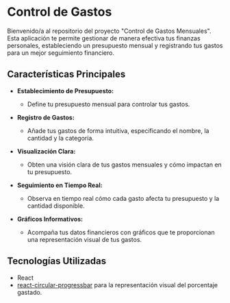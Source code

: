 # Control de Gastos

Bienvenido/a al repositorio del proyecto "Control de Gastos Mensuales". Esta aplicación te permite gestionar de manera efectiva tus finanzas personales, estableciendo un presupuesto mensual y registrando tus gastos para un mejor seguimiento financiero.

## Características Principales

- **Establecimiento de Presupuesto:**
  - Define tu presupuesto mensual para controlar tus gastos.

- **Registro de Gastos:**
  - Añade tus gastos de forma intuitiva, especificando el nombre, la cantidad y la categoría.

- **Visualización Clara:**
  - Obten una visión clara de tus gastos mensuales y cómo impactan en tu presupuesto.

- **Seguimiento en Tiempo Real:**
  - Observa en tiempo real cómo cada gasto afecta tu presupuesto y la cantidad disponible.

- **Gráficos Informativos:**
  - Acompaña tus datos financieros con gráficos que te proporcionan una representación visual de tus gastos.

## Tecnologías Utilizadas

- React
- [react-circular-progressbar](https://www.npmjs.com/package/react-circular-progressbar) para la representación visual del porcentaje gastado.
